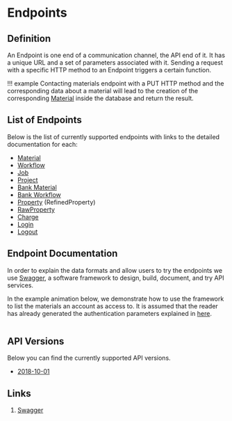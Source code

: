# Endpoints

## Definition

An Endpoint is one end of a communication channel, the API end of it. It has a unique URL and a set of parameters associated with it. Sending a request with a specific HTTP method to an Endpoint triggers a certain function. 

!!! example
    Contacting materials endpoint with a PUT HTTP method and the corresponding data about a material will lead to the creation of the corresponding [Material](../materials/overview.md) inside the database and return the result.

## List of Endpoints

Below is the list of currently supported endpoints with links to the detailed documentation for each:

- [Material](/api/?url=https://platform.exabyte.io/api/2018-10-01/swagger.json/#!/Material/get_materials)
- [Workflow](/api/?url=https://platform.exabyte.io/api/2018-10-01/swagger.json/#!/Workflow/get_workflows)
- [Job](/api/?url=https://platform.exabyte.io/api/2018-10-01/swagger.json/#!/Job/get_jobs)
- [Project](/api/?url=https://platform.exabyte.io/api/2018-10-01/swagger.json/#!/Project/get_projects)
- [Bank Material](/api/?url=https://platform.exabyte.io/api/2018-10-01/swagger.json/#!/BankMaterial/get_bank_materials)
- [Bank Workflow](/api/?url=https://platform.exabyte.io/api/2018-10-01/swagger.json/#!/BankWorkflow/get_bank_workflows)
- [Property](/api/?url=https://platform.exabyte.io/api/2018-10-01/swagger.json/#!/Property/get_refined_properties) (RefinedProperty)
- [RawProperty](/api/?url=https://platform.exabyte.io/api/2018-10-01/swagger.json/#!/RawProperty/get_raw_properties)
- [Charge](/api/?url=https://platform.exabyte.io/api/2018-10-01/swagger.json/#!/Charge/get_charges)
- [Login](/api/?url=https://platform.exabyte.io/api/2018-10-01/swagger.json/#!/API/post_login)
- [Logout](/api/?url=https://platform.exabyte.io/api/2018-10-01/swagger.json/#!/API/get_logout)

## Endpoint Documentation

In order to explain the data formats and allow users to try the endpoints we use [Swagger](#links), a software framework to design, build, document, and try API services.

In the example animation below, we demonstrate how to use the framework to list the materials an account as access to. It is assumed that the reader has already generated the authentication parameters explained in [here](authentication.md).

<!-- TODO: by MM
    1. Explain what happens in the video - we navigate to "Materials" endpoint, set up ..." (see GM explanation for the animations in /materials/actions, for example) 
    2. Add the explanation about what happens in the animation, including which parameters are used for query and limit
    3. Put links to the query structure, where query and projection are explained
    The video is also very hard to view - the resolution should be more squared, less wide, and the text should be larger 
-->

<img data-gifffer="/images/swagger-list-materials.gif"/>


## API Versions

Below you can find the currently supported API versions.

- [2018-10-01](/api/?url=https://platform.exabyte.io/api/2018-10-01/swagger.json)


## Links

1. [Swagger](https://github.com/swagger-api/swagger-ui/tree/v2.2.10)
<!-- TODO by MM: add a reference to HTTP -->